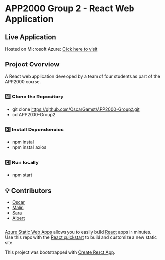 # APP2000 Group 2 - React Web Application

##  Live Application
Hosted on Microsoft Azure: [Click here to visit](https://lemon-dune-0e05acc1e.4.azurestaticapps.net/)
##



##  Project Overview
A React web application developed by a team of four students as part of the APP2000 course.
##



### 1️⃣ Clone the Repository
- git clone https://github.com/OscarGamst/APP2000-Group2.git  
- cd APP2000-Group2  
##



### 2️⃣ Install Dependencies
- npm install
- npm install axios
##



### 4️⃣ Run locally
- npm start
##



## 💡 Contributors
- [Oscar](https://github.com/OscarGamst)
- [Malin](https://github.com/Haugsdal)
- [Sara](https://github.com/saraechk)
- [Albert](https://github.com/AlbiDota)
##

[Azure Static Web Apps](https://docs.microsoft.com/azure/static-web-apps/overview) allows you to easily build [React](https://reactjs.org/) apps in minutes. Use this repo with the [React quickstart](https://docs.microsoft.com/azure/static-web-apps/getting-started?tabs=react) to build and customize a new static site.

This project was bootstrapped with [Create React App](https://github.com/facebook/create-react-app).
